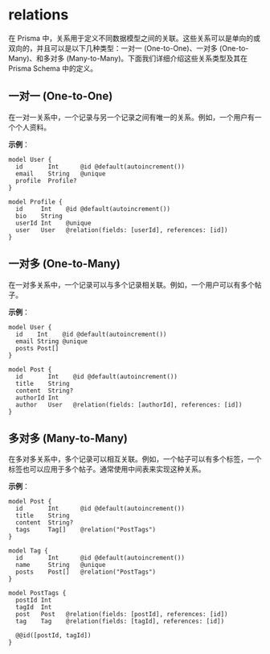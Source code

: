 # relations

在 Prisma 中，关系用于定义不同数据模型之间的关联。这些关系可以是单向的或双向的，并且可以是以下几种类型：一对一 (One-to-One)、一对多 (One-to-Many)、和多对多 (Many-to-Many)。下面我们详细介绍这些关系类型及其在 Prisma Schema 中的定义。

## 一对一 (One-to-One)

在一对一关系中，一个记录与另一个记录之间有唯一的关系。例如，一个用户有一个个人资料。

**示例**：
```prisma
model User {
  id       Int      @id @default(autoincrement())
  email    String   @unique
  profile  Profile?
}

model Profile {
  id     Int    @id @default(autoincrement())
  bio    String
  userId Int    @unique
  user   User   @relation(fields: [userId], references: [id])
}
```

## 一对多 (One-to-Many)

在一对多关系中，一个记录可以与多个记录相关联。例如，一个用户可以有多个帖子。

**示例**：
```prisma
model User {
  id    Int    @id @default(autoincrement())
  email String @unique
  posts Post[]
}

model Post {
  id       Int    @id @default(autoincrement())
  title    String
  content  String?
  authorId Int
  author   User   @relation(fields: [authorId], references: [id])
}
```

## 多对多 (Many-to-Many)

在多对多关系中，多个记录可以相互关联。例如，一个帖子可以有多个标签，一个标签也可以应用于多个帖子。通常使用中间表来实现这种关系。

**示例**：
```prisma
model Post {
  id       Int      @id @default(autoincrement())
  title    String
  content  String?
  tags     Tag[]    @relation("PostTags")
}

model Tag {
  id       Int      @id @default(autoincrement())
  name     String   @unique
  posts    Post[]   @relation("PostTags")
}

model PostTags {
  postId Int
  tagId  Int
  post   Post   @relation(fields: [postId], references: [id])
  tag    Tag    @relation(fields: [tagId], references: [id])

  @@id([postId, tagId])
}
```
